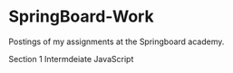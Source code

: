 # SpringBoard-Work
Postings of my assignments at the Springboard academy.


Section 1 Intermdeiate JavaScript

